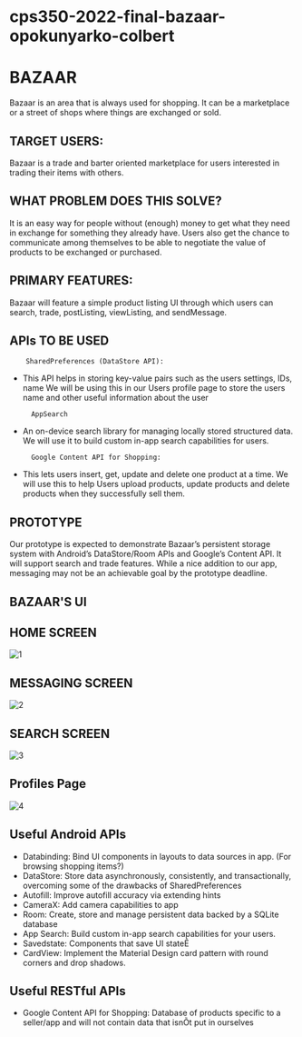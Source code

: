 # cps350-2022-final-bazaar-opokunyarko-colbert


# BAZAAR

Bazaar is an area that is always used for shopping. It can be a marketplace or a street of shops where things are exchanged or sold.


## TARGET USERS:

Bazaar is a trade and barter oriented marketplace for users interested in trading their items with others.


## WHAT PROBLEM DOES THIS SOLVE?

It is an easy way for people without (enough) money to get what they need in exchange for something they already have. Users also get the chance to communicate among themselves to be able to negotiate the value of products to be exchanged or purchased.


## PRIMARY FEATURES:

Bazaar will feature a simple product listing UI through which users can search, trade, postListing, viewListing, and sendMessage.


## APIs TO BE USED

        SharedPreferences (DataStore API):
      
* This API helps in storing key-value pairs such as the users settings, IDs, name
We will be using this in our Users profile page to store the users name and other useful information about the user

        AppSearch
      
* An on-device search library for managing locally stored structured data. We will use it to build custom in-app search capabilities for users.

        Google Content API for Shopping:
      
* This lets users insert, get, update and delete one product at a time. We will use this to help Users upload products, update products and delete products when they successfully sell them.


## PROTOTYPE

Our prototype is expected to demonstrate Bazaar’s persistent storage system with Android’s DataStore/Room APIs and Google’s Content API. It will support search and trade features. While a nice addition to our app, messaging may not be an achievable goal by the prototype deadline. 


## BAZAAR'S UI
      

## HOME SCREEN
![1](https://user-images.githubusercontent.com/78819149/160342010-bb3492d9-19bf-4571-95d2-6cdddd384d12.png)
      		
  
  
## MESSAGING SCREEN
![2](https://user-images.githubusercontent.com/78819149/160342023-8e145c21-a35f-4b1a-b05e-acbb0039763d.png)
  
  
## SEARCH SCREEN
![3](https://user-images.githubusercontent.com/78819149/160342041-9cf5463f-6bfa-48ae-aa33-6c52f87fb69a.png)
  
## Profiles Page
![4](https://user-images.githubusercontent.com/78819149/160342077-de90af18-9747-4a87-88f5-495c440c9eed.png)

  
## Useful Android APIs

* Databinding: Bind UI components in layouts to data sources in app. (For browsing shopping items?)
* DataStore: Store data asynchronously, consistently, and transactionally, overcoming some of the drawbacks of SharedPreferences
* Autofill: Improve autofill accuracy via extending hints
* CameraX: Add camera capabilities to app
* Room: Create, store and manage persistent data backed by a SQLite database
* App Search: Build custom in-app search capabilities for your users.
* Savedstate: Components that save UI stateÊ
* CardView: Implement the Material Design card pattern with round corners and drop shadows.

## Useful RESTful APIs

* Google Content API for Shopping: Database of products specific to a seller/app and will not contain data that isnÕt put in ourselves







